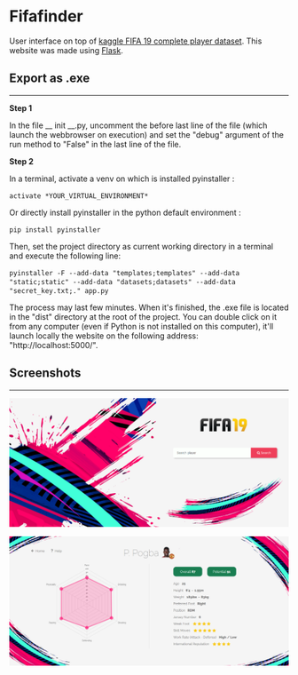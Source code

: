 # Fifafinder

User interface on top of [kaggle FIFA 19 complete player dataset](https://www.kaggle.com/karangadiya/fifa19). This website was made using [Flask](http://flask.pocoo.org/docs/1.0/).

## Export as .exe
-----

**Step 1**

In the file __ init __.py, uncomment the before last line of the file (which launch the webbrowser on execution) and set the "debug" argument of the run method to "False" in the last line of the file. 

**Step 2** 

In a terminal, activate a venv on which is installed pyinstaller :

    activate *YOUR_VIRTUAL_ENVIRONMENT*
    
Or directly install pyinstaller in the python default environment :

    pip install pyinstaller

Then, set the project directory as current working directory in a terminal and execute the following line:

    pyinstaller -F --add-data "templates;templates" --add-data "static;static" --add-data "datasets;datasets" --add-data "secret_key.txt;." app.py
    
The process may last few minutes. When it's finished, the .exe file is located in the "dist" directory at the root of the project. You can double click on it from any computer (even if Python is not installed on this computer), it'll launch locally the website on the following address: "http://localhost:5000/".

## Screenshots
-----

![](static/img/screenshots/homepage.png)

![](static/img/screenshots/playerpage.png)